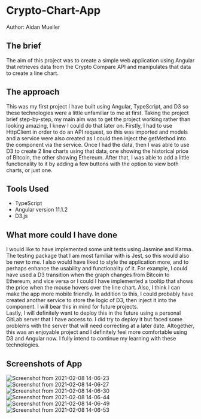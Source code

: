 # Crypto-Chart-App

Author: Aidan Mueller

## The brief 

The aim of this project was to create a simple web application using Angular that retrieves data from the Crypto Compare API and manipulates that data to create a line chart. 

## The approach 

This was my first project I have built using Angular, TypeScript, and D3 so these technologies were a little unfamiliar to me at first. Taking the project brief step-by-step, my main aim was to get the project working rather than looking amazing, I knew I could do that later on. Firstly, I had to use HttpClient in order to do an API request, so this was imported and models and a service were also created as I could then inject the getMethod into the component via the service. Once I had the data, then I was able to use D3 to create 2 line charts using that data, one showing the historical price of Bitcoin, the other showing Ethereum. After that, I was able to add a little functionality to it by adding a few buttons with the option to view both charts, or just one. 

## Tools Used

- TypeScript
- Angular version 11.1.2
- D3.js

## What more could I have done

I would like to have implemented some unit tests using Jasmine and Karma. The testing package that I am most familiar with is Jest, so this would also be new to me. I also would have liked to style the application more, and to perhaps enhance the usability and functionality of it. For example, I could have used a D3 transition when the graph changes from Bitcoin to Ethereum, and vice versa or I could I have implemented a tooltip that shows the price when the mouse hovers over the line chart. Also, I think I can make the app more mobile friendly. In addition to this, I could probably have created another service to store the logic of D3, then inject it into the component. I will bear this in mind for future projects.  
Lastly, I will definitely want to deploy this in the future using a personal GitLab server that I have access to. I did try to deploy it but faced some problems with the server that will need correcting at a later date. Altogether, this was an enjoyable project and I definitely feel more comfortable using D3 and Angular now. I fully intend to continue my learning with these technologies. 

## Screenshots of App

![Screenshot from 2021-02-08 14-06-23](https://user-images.githubusercontent.com/55413026/107230748-5a7f0d00-6a17-11eb-82ef-ccdb0f8ad121.png)
![Screenshot from 2021-02-08 14-06-27](https://user-images.githubusercontent.com/55413026/107230762-5e129400-6a17-11eb-89cf-dfeedc4c0a94.png)
![Screenshot from 2021-02-08 14-06-30](https://user-images.githubusercontent.com/55413026/107230776-61a61b00-6a17-11eb-8200-40019380ea9e.png)
![Screenshot from 2021-02-08 14-06-44](https://user-images.githubusercontent.com/55413026/107231010-aaf66a80-6a17-11eb-87df-d900e1d5573a.png)
![Screenshot from 2021-02-08 14-06-49](https://user-images.githubusercontent.com/55413026/107231019-ad58c480-6a17-11eb-9aa5-709dda142f44.png)
![Screenshot from 2021-02-08 14-06-53](https://user-images.githubusercontent.com/55413026/107231026-afbb1e80-6a17-11eb-9201-95b42cef5258.png)



